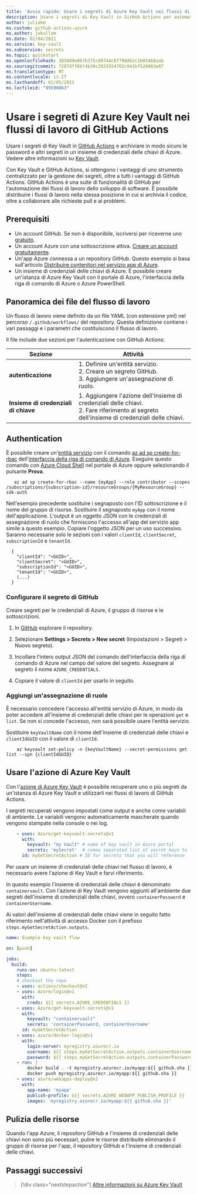 ```yaml
---
title: 'Avvio rapido: Usare i segreti di Azure Key Vault nei flussi di lavoro di GitHub Actions'
description: Usare i segreti di Key Vault in GitHub Actions per automatizzare i flussi di lavoro dello sviluppo di software
author: juliakm
ms.custom: github-actions-azure
ms.author: jukullam
ms.date: 02/04/2021
ms.service: key-vault
ms.subservice: secrets
ms.topic: quickstart
ms.openlocfilehash: 385889e067b375c80744c8f798d62c1b05468aab
ms.sourcegitcommit: 7287dff6bf4b30c2033924702c941bf520403e07
ms.translationtype: MT
ms.contentlocale: it-IT
ms.lasthandoff: 02/05/2021
ms.locfileid: "99590863"
---
```

# <a name="use-key-vault-secrets-in-github-actions-workflows"></a>Usare i segreti di Azure Key Vault nei flussi di lavoro di GitHub Actions

Usare i segreti di Key Vault in [GitHub Actions](https://help.github.com/en/articles/about-github-actions) e archiviare in modo sicuro le password e altri segreti in un insieme di credenziali delle chiavi di Azure. Vedere altre informazioni su [Key Vault](/azure/key-vault/general/overview). 

Con Key Vault e GitHub Actions, si ottengono i vantaggi di uno strumento centralizzato per la gestione dei segreti, oltre a tutti i vantaggi di GitHub Actions. GitHub Actions è una suite di funzionalità di GitHub per l'automazione dei flussi di lavoro dello sviluppo di software. È possibile distribuire i flussi di lavoro nella stessa posizione in cui si archivia il codice, oltre a collaborare alle richieste pull e ai problemi. 


## <a name="prerequisites"></a>Prerequisiti 
- Un account GitHub. Se non è disponibile, iscriversi per riceverne uno [gratuito](https://github.com/join).  
- Un account Azure con una sottoscrizione attiva. [Creare un account gratuitamente](https://azure.microsoft.com/free/?WT.mc_id=A261C142F).
- Un'app Azure connessa a un repository GitHub. Questo esempio si basa sull'articolo [Distribuire contenitori nel servizio app di Azure](/azure/developer/javascript/tutorial-vscode-docker-node-01). 
- Un insieme di credenziali delle chiavi di Azure.  È possibile creare un'istanza di Azure Key Vault con il portale di Azure, l'interfaccia della riga di comando di Azure o Azure PowerShell.

## <a name="workflow-file-overview"></a>Panoramica dei file del flusso di lavoro

Un flusso di lavoro viene definito da un file YAML (con estensione yml) nel percorso `/.github/workflows/` del repository. Questa definizione contiene i vari passaggi e i parametri che costituiscono il flusso di lavoro.

Il file include due sezioni per l'autenticazione con GitHub Actions:

|Sezione  |Attività  |
|---------|---------|
|**autenticazione** | 1. Definire un'entità servizio. <br /> 2. Creare un segreto GitHub. <br /> 3. Aggiungere un'assegnazione di ruolo. |
|**Insieme di credenziali di chiave** | 1. Aggiungere l'azione dell'insieme di credenziali delle chiavi. <br /> 2. Fare riferimento al segreto dell'insieme di credenziali delle chiavi. |

## <a name="authentication"></a>Authentication

È possibile creare un'[entità servizio](/azure/active-directory/develop/app-objects-and-service-principals#service-principal-object) con il comando [az ad sp create-for-rbac](/cli/azure/ad/sp?view=azure-cli-latest#az-ad-sp-create-for-rbac&preserve-view=true) dell'[interfaccia della riga di comando di Azure](/cli/azure/). Eseguire questo comando con [Azure Cloud Shell](https://shell.azure.com/) nel portale di Azure oppure selezionando il pulsante **Prova**.

```azurecli-interactive
   az ad sp create-for-rbac --name {myApp} --role contributor --scopes /subscriptions/{subscription-id}/resourceGroups/{MyResourceGroup} --sdk-auth
```

Nell'esempio precedente sostituire i segnaposto con l'ID sottoscrizione e il nome del gruppo di risorse. Sostituire il segnaposto `myApp` con il nome dell'applicazione. L'output è un oggetto JSON con le credenziali di assegnazione di ruolo che forniscono l'accesso all'app del servizio app simile a questo esempio. Copiare l'oggetto JSON per un uso successivo. Saranno necessarie solo le sezioni con i valori `clientId`, `clientSecret`, `subscriptionId` e `tenantId`. 

```output 
  {
    "clientId": "<GUID>",
    "clientSecret": "<GUID>",
    "subscriptionId": "<GUID>",
    "tenantId": "<GUID>",
    (...)
  }
```

### <a name="configure-the-github-secret"></a>Configurare il segreto di GitHub

Creare segreti per le credenziali di Azure, il gruppo di risorse e le sottoscrizioni. 

1. In [GitHub](https://github.com/) esplorare il repository.

1. Selezionare **Settings > Secrets > New secret** (Impostazioni > Segreti > Nuovo segreto).

1. Incollare l'intero output JSON del comando dell'interfaccia della riga di comando di Azure nel campo del valore del segreto. Assegnare al segreto il nome `AZURE_CREDENTIALS`.

1. Copiare il valore di `clientId` per usarlo in seguito. 

### <a name="add-a-role-assignment"></a>Aggiungi un'assegnazione di ruolo 
 
È necessario concedere l'accesso all'entità servizio di Azure, in modo da poter accedere all'insieme di credenziali delle chiavi per le operazioni `get` e `list`. Se non si concede l'accesso, non sarà possibile usare l'entità servizio. 

Sostituire `keyVaultName` con il nome dell'insieme di credenziali delle chiavi e `clientIdGUID` con il valore di `clientId`. 

```azurecli-interactive
    az keyvault set-policy -n {keyVaultName} --secret-permissions get list --spn {clientIdGUID}
```

## <a name="use-the-azure-key-vault-action"></a>Usare l'azione di Azure Key Vault

Con l'[azione di Azure Key Vault](https://github.com/marketplace/actions/azure-key-vault-get-secrets) è possibile recuperare uno o più segreti da un'istanza di Azure Key Vault e utilizzarli nei flussi di lavoro di GitHub Actions.

I segreti recuperati vengono impostati come output e anche come variabili di ambiente. Le variabili vengono automaticamente mascherate quando vengono stampate nella console o nei log.

```yaml
    - uses: Azure/get-keyvault-secrets@v1
      with:
        keyvault: "my Vault" # name of key vault in Azure portal
        secrets: 'mySecret'  # comma separated list of secret keys to fetch from key vault 
      id: myGetSecretAction # ID for secrets that you will reference
```

Per usare un insieme di credenziali delle chiavi nel flusso di lavoro, è necessario avere l'azione di Key Vault e farvi riferimento. 

In questo esempio l'insieme di credenziali delle chiavi è denominato `containervault`. Con l'azione di Key Vault vengono aggiunti all'ambiente due segreti dell'insieme di credenziali delle chiavi, ovvero `containerPassword` e `containerUsername`. 

Ai valori dell'insieme di credenziali delle chiavi viene in seguito fatto riferimento nell'attività di accesso Docker con il prefisso `steps.myGetSecretAction.outputs`. 

```yaml
name: Example key vault flow

on: [push]

jobs:
  build:
    runs-on: ubuntu-latest
    steps:
    # checkout the repo
    - uses: actions/checkout@v2
    - uses: Azure/login@v1
      with:
        creds: ${{ secrets.AZURE_CREDENTIALS }}
    - uses: Azure/get-keyvault-secrets@v1
      with: 
        keyvault: "containervault"
        secrets: 'containerPassword, containerUsername'
      id: myGetSecretAction
    - uses: azure/docker-login@v1
      with:
        login-server: myregistry.azurecr.io
        username: ${{ steps.myGetSecretAction.outputs.containerUsername }}
        password: ${{ steps.myGetSecretAction.outputs.containerPassword }}
    - run: |
        docker build . -t myregistry.azurecr.io/myapp:${{ github.sha }}
        docker push myregistry.azurecr.io/myapp:${{ github.sha }}     
    - uses: azure/webapps-deploy@v2
      with:
        app-name: 'myapp'
        publish-profile: ${{ secrets.AZURE_WEBAPP_PUBLISH_PROFILE }}
        images: 'myregistry.azurecr.io/myapp:${{ github.sha }}'
```

## <a name="clean-up-resources"></a>Pulizia delle risorse

Quando l'app Azure, il repository GitHub e l'insieme di credenziali delle chiavi non sono più necessari, pulire le risorse distribuite eliminando il gruppo di risorse per l'app, il repository GitHub e l'insieme di credenziali delle chiavi.

## <a name="next-steps"></a>Passaggi successivi

> [!div class="nextstepaction"]
> [Altre informazioni su Azure Key Vault](/azure/key-vault/general/overview)